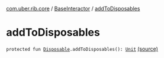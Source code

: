 [com.uber.rib.core](../index.md) / [BaseInteractor](index.md) / [addToDisposables](./add-to-disposables.md)

# addToDisposables

`protected fun `[`Disposable`](http://reactivex.io/RxJava/javadoc/io/reactivex/disposables/Disposable.html)`.addToDisposables(): `[`Unit`](https://kotlinlang.org/api/latest/jvm/stdlib/kotlin/-unit/index.html) [(source)](https://github.com/asvid/GdzieTaBiedra/tree/master/app/src/main/java/com/uber/rib/core/BaseInteractor.kt#L47)